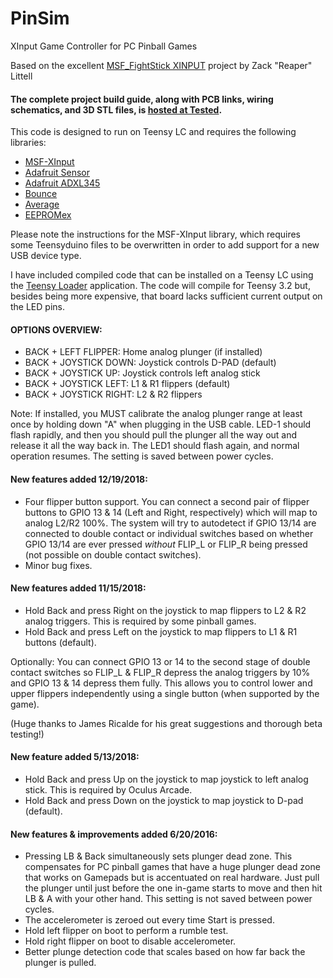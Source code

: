# PinSim
XInput Game Controller for PC Pinball Games

Based on the excellent [MSF_FightStick XINPUT](https://github.com/zlittell/MSF-XINPUT) project by Zack "Reaper" Littell

#### The complete project build guide, along with PCB links, wiring schematics, and 3D STL files, is [hosted at Tested](http://www.tested.com/tech/gaming/569647-how-build-pinsim-virtual-reality-pinball-machine/).

This code is designed to run on Teensy LC and requires the following libraries:

- [MSF-XInput](https://github.com/zlittell/MSF-XINPUT/tree/master/MSF_XINPUT)
- [Adafruit Sensor](https://github.com/adafruit/Adafruit_Sensor)
- [Adafruit ADXL345](https://github.com/adafruit/Adafruit_ADXL345)
- [Bounce](https://www.pjrc.com/teensy/td_libs_Bounce.html)
- [Average](https://github.com/MajenkoLibraries/Average)
- [EEPROMex](https://github.com/thijse/Arduino-EEPROMEx)

Please note the instructions for the MSF-XInput library, which requires some Teensyduino files to be overwritten in order to add support for a new USB device type.

I have included compiled code that can be installed on a Teensy LC using the [Teensy Loader](https://www.pjrc.com/teensy/loader.html) application. The code will compile for Teensy 3.2 but, besides being more expensive, that board lacks sufficient current output on the LED pins.

#### OPTIONS OVERVIEW:

* BACK + LEFT FLIPPER: Home analog plunger (if installed)
* BACK + JOYSTICK DOWN: Joystick controls D-PAD (default)
* BACK + JOYSTICK UP: Joystick controls left analog stick
* BACK + JOYSTICK LEFT: L1 & R1 flippers (default)
* BACK + JOYSTICK RIGHT: L2 & R2 flippers

Note: If installed, you MUST calibrate the analog plunger range at least once by holding down "A" when plugging in the USB cable. LED-1 should flash rapidly, and then you should pull the plunger all the way out and release it all the way back in. The LED1 should flash again, and normal operation resumes. The setting is saved between power cycles.

#### New features added 12/19/2018:

* Four flipper button support. You can connect a second pair of flipper buttons to GPIO 13 & 14 (Left and Right, respectively) which will map to analog L2/R2 100%. The system will try to autodetect if GPIO 13/14 are connected to double contact or individual switches based on whether GPIO 13/14 are ever pressed *without* FLIP_L or FLIP_R being pressed (not possible on double contact switches).
* Minor bug fixes.

#### New features added 11/15/2018:

* Hold Back and press Right on the joystick to map flippers to L2 & R2 analog triggers. This is required by some pinball games.
* Hold Back and press Left on the joystick to map flippers to L1 & R1 buttons (default).

Optionally: You can connect GPIO 13 or 14 to the second stage of double contact switches so FLIP_L & FLIP_R depress the analog triggers by 10% and GPIO 13 & 14 depress them fully. This allows you to control lower and upper flippers independently using a single button (when supported by the game).

(Huge thanks to James Ricalde for his great suggestions and thorough beta testing!)

#### New feature added 5/13/2018:

* Hold Back and press Up on the joystick to map joystick to left analog stick. This is required by Oculus Arcade.
* Hold Back and press Down on the joystick to map joystick to D-pad (default).

#### New features & improvements added 6/20/2016:

* Pressing LB & Back simultaneously sets plunger dead zone. This compensates for PC pinball games that have a huge plunger dead zone that works on Gamepads but is accentuated on real hardware. Just pull the plunger until just before the one in-game starts to move and then hit LB & A with your other hand. This setting is not saved between power cycles.
* The accelerometer is zeroed out every time Start is pressed.
* Hold left flipper on boot to perform a rumble test.
* Hold right flipper on boot to disable accelerometer.
* Better plunge detection code that scales based on how far back the plunger is pulled.
